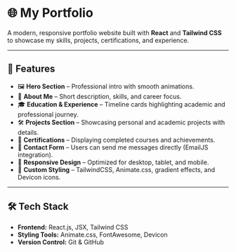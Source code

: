# 🌐 My Portfolio  

A modern, responsive portfolio website built with **React** and **Tailwind CSS** to showcase my skills, projects, certifications, and experience.  

---

## 🚀 Features  

- 🖼️ **Hero Section** – Professional intro with smooth animations.  
- 🙋 **About Me** – Short description, skills, and career focus.  
- 🎓 **Education & Experience** – Timeline cards highlighting academic and professional journey.  
- 🛠️ **Projects Section** – Showcasing personal and academic projects with details.  
- 📜 **Certifications** – Displaying completed courses and achievements.  
- 📩 **Contact Form** – Users can send me messages directly (EmailJS integration).  
- 📱 **Responsive Design** – Optimized for desktop, tablet, and mobile.  
- 🎨 **Custom Styling** – TailwindCSS, Animate.css, gradient effects, and Devicon icons.  

---

## 🛠️ Tech Stack  

- **Frontend:** React.js, JSX, Tailwind CSS  
- **Styling Tools:** Animate.css, FontAwesome, Devicon  
- **Version Control:** Git & GitHub  
